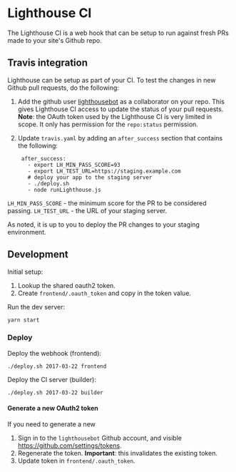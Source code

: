 # Lighthouse CI

The Lighthouse CI is a web hook that can be setup to run against fresh PRs made
to your site's Github repo.

## Travis integration

Lighthouse can be setup as part of your CI. To test the changes in new Github pull requests, do the following:

1. Add the github user [lighthousebot](https://github.com/lighthousebot) as a collaborator on your repo. This gives Lighthouse CI access to update the status of your pull requests. **Note**: the OAuth token used by the Lighthouse CI is very limited in scope. It only has permission for the `repo:status` permission.
2. Update `travis.yaml` by adding an `after_success` section that contains the following:

        after_success:
          - export LH_MIN_PASS_SCORE=93
          - export LH_TEST_URL=https://staging.example.com
          # deploy your app to the staging server
          - ./deploy.sh
          - node runLighthouse.js

`LH_MIN_PASS_SCORE` - the minimum score for the PR to be considered passing.
`LH_TEST_URL` - the URL of your staging server.

As noted, it is up to you to deploy the PR changes to your staging environment.

## Development

Initial setup:

1. Lookup the shared oauth2 token.
2. Create `frontend/.oauth_token` and copy in the token value.

Run the dev server:

    yarn start

### Deploy

Deploy the webhook (frontend):

    ./deploy.sh 2017-03-22 frontend

Deploy the CI server (builder):

    ./deploy.sh 2017-03-22 builder

#### Generate a new OAuth2 token

If you need to generate a new

1. Sign in to the `lighthousebot` Github account, and visible https://github.com/settings/tokens.
2. Regenerate the token. **Important**: this invalidates the existing token.
3. Update token in `frontend/.oauth_token`.
